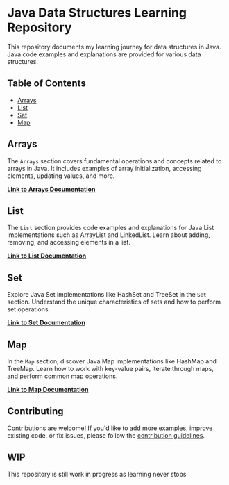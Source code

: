 # Java Data Structures Learning Repository

This repository documents my learning journey for data structures in Java.
Java code examples and explanations are provided for various data structures. 

## Table of Contents

- [Arrays](#arrays)
- [List](#list)
- [Set](#set)
- [Map](#map)

## Arrays

The `Arrays` section covers fundamental operations and concepts related to arrays in Java. It includes examples of array initialization, accessing elements, updating values, and more.

**[Link to Arrays Documentation](arrays/README.md)**

## List

The `List` section provides code examples and explanations for Java List implementations such as ArrayList and LinkedList. Learn about adding, removing, and accessing elements in a list.

**[Link to List Documentation](list/README.md)**

## Set

Explore Java Set implementations like HashSet and TreeSet in the `Set` section. Understand the unique characteristics of sets and how to perform set operations.

**[Link to Set Documentation](set/README.md)**

## Map

In the `Map` section, discover Java Map implementations like HashMap and TreeMap. Learn how to work with key-value pairs, iterate through maps, and perform common map operations.

**[Link to Map Documentation](map/README.md)**

## Contributing

Contributions are welcome! If you'd like to add more examples, improve existing code, or fix issues, please follow the [contribution guidelines](CONTRIBUTING.md).

## WIP
This repository is still work in progress as learning never stops

